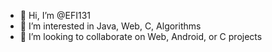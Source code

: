 - 👋 Hi, I’m @EFI131
- 👀 I’m interested in Java, Web, C, Algorithms
- 💞️ I’m looking to collaborate on Web, Android, or C projects

<!---
EFI131/EFI131 is a ✨ special ✨ repository because its `README.md` (this file) appears on your GitHub profile.
You can click the Preview link to take a look at your changes.
--->
